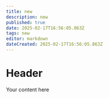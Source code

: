 ```yaml
---
title: new
description: new
published: true
date: 2025-02-17T16:56:05.863Z
tags: new
editor: markdown
dateCreated: 2025-02-17T16:56:05.863Z
---
```


# Header
Your content here